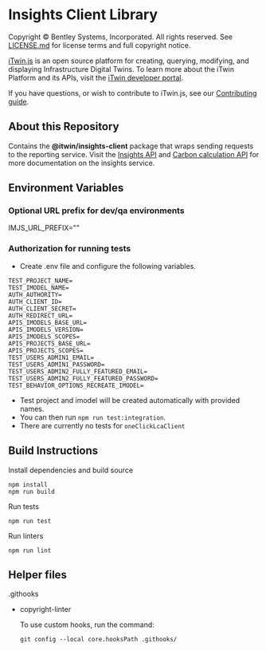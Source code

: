 # Insights Client Library

Copyright © Bentley Systems, Incorporated. All rights reserved. See [LICENSE.md](./LICENSE.md) for license terms and full copyright notice.

[iTwin.js](http://www.itwinjs.org) is an open source platform for creating, querying, modifying, and displaying Infrastructure Digital Twins. To learn more about the iTwin Platform and its APIs, visit the [iTwin developer portal](https://developer.bentley.com/).

If you have questions, or wish to contribute to iTwin.js, see our [Contributing guide](./CONTRIBUTING.md).

## About this Repository

Contains the __@itwin/insights-client__ package that wraps sending requests to the reporting service. Visit the [Insights API](https://developer.bentley.com/apis/insights/) and [Carbon calculation API](https://developer.bentley.com/apis/carbon-calculation/) for more documentation on the insights service.

## Environment Variables

### Optional URL prefix for dev/qa environments
IMJS_URL_PREFIX=""

### Authorization for running tests
- Create .env file and configure the following variables.
```
TEST_PROJECT_NAME=
TEST_IMODEL_NAME=
AUTH_AUTHORITY=
AUTH_CLIENT_ID=
AUTH_CLIENT_SECRET=
AUTH_REDIRECT_URL=
APIS_IMODELS_BASE_URL=
APIS_IMODELS_VERSION=
APIS_IMODELS_SCOPES=
APIS_PROJECTS_BASE_URL=
APIS_PROJECTS_SCOPES=
TEST_USERS_ADMIN1_EMAIL=
TEST_USERS_ADMIN1_PASSWORD=
TEST_USERS_ADMIN2_FULLY_FEATURED_EMAIL=
TEST_USERS_ADMIN2_FULLY_FEATURED_PASSWORD=
TEST_BEHAVIOR_OPTIONS_RECREATE_IMODEL=
```
- Test project and imodel will be created automatically with provided names.
- You can then run `npm run test:integration`.
- There are currently no tests for `oneClickLcaClient`

## Build Instructions

Install dependencies and build source
```
npm install
npm run build
```

Run tests
```
npm run test
  ```

Run linters
```
npm run lint
```

## Helper files
.githooks
- copyright-linter

  To use custom hooks, run the command:

  ```
  git config --local core.hooksPath .githooks/
  ```